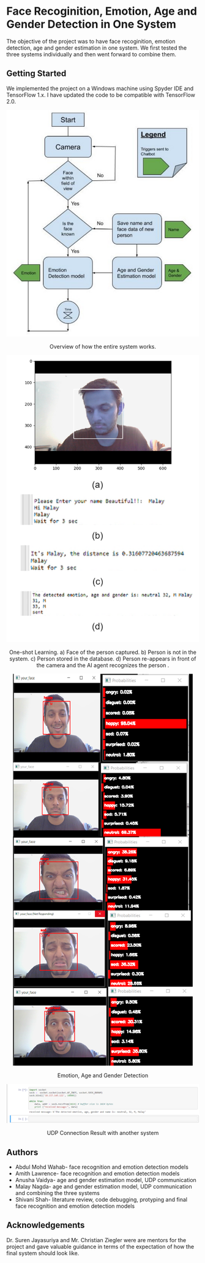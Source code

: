 # Face Recoginition, Emotion, Age and Gender Detection in One System
 
The objective of the project was to have face recoginition, emotion detection, age and gender estimation in one system. We first tested the three systems individually and then went forward to combine them. 

## Getting Started
We implemented the project on a Windows machine using Spyder IDE and TensorFlow 1.x. I have updated the code to be compatible with TensorFlow 2.0. 

<p align="center">
  <img src="images/system_flowchart.png">
  <p align="center"> Overview of how the entire system works.</p>
</p>

<p align="center">
  <img src="images/face_recog.png">
  <p align="center">One-shot Learning. a) Face of the person captured. b) Person is not in the system. c) Person stored in the database. d) Person re-appears in front of the camera and
the AI agent recognizes the person
.</p>
</p>

<p align="center">
  <img src="images/final_sys.png">
<p align="center">Emotion, Age and Gender Detection</p>
</p>

<p align="center">
  <img src="images/UDP.png">
  <p align="center">UDP Connection Result with another system</p>
</p>

## Authors
* Abdul Mohd Wahab- face recognition and emotion detection models  
* Amith Lawrence- face recognition and emotion detection models
* Anusha Vaidya- age and gender estimation model, UDP communication
* Malay Nagda- age and gender estimation model, UDP communication and combining the three systems
* Shivani Shah- literature review, code debugging, protyping and final face recognition and emotion detection models

## Acknowledgements
Dr. Suren Jayasuriya and Mr. Christian Ziegler were are mentors for the project and gave valuable guidance in terms of the expectation of how the final system should look like.